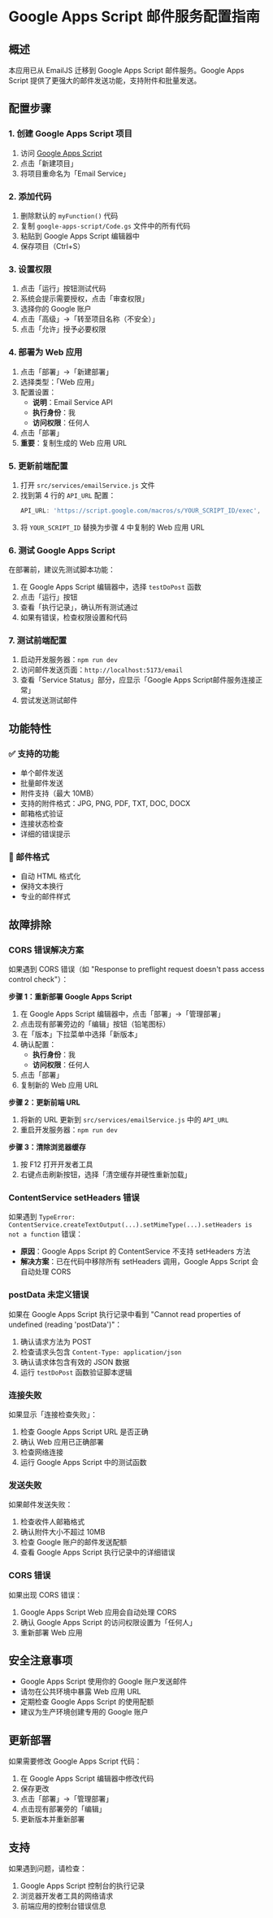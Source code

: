 # Google Apps Script 邮件服务配置指南

## 概述

本应用已从 EmailJS 迁移到 Google Apps Script 邮件服务。Google Apps Script 提供了更强大的邮件发送功能，支持附件和批量发送。

## 配置步骤

### 1. 创建 Google Apps Script 项目

1. 访问 [Google Apps Script](https://script.google.com/)
2. 点击「新建项目」
3. 将项目重命名为「Email Service」

### 2. 添加代码

1. 删除默认的 `myFunction()` 代码
2. 复制 `google-apps-script/Code.gs` 文件中的所有代码
3. 粘贴到 Google Apps Script 编辑器中
4. 保存项目（Ctrl+S）

### 3. 设置权限

1. 点击「运行」按钮测试代码
2. 系统会提示需要授权，点击「审查权限」
3. 选择你的 Google 账户
4. 点击「高级」→「转至项目名称（不安全）」
5. 点击「允许」授予必要权限

### 4. 部署为 Web 应用

1. 点击「部署」→「新建部署」
2. 选择类型：「Web 应用」
3. 配置设置：
   - **说明**：Email Service API
   - **执行身份**：我
   - **访问权限**：任何人
4. 点击「部署」
5. **重要**：复制生成的 Web 应用 URL

### 5. 更新前端配置

1. 打开 `src/services/emailService.js` 文件
2. 找到第 4 行的 `API_URL` 配置：
   ```javascript
   API_URL: 'https://script.google.com/macros/s/YOUR_SCRIPT_ID/exec',
   ```
3. 将 `YOUR_SCRIPT_ID` 替换为步骤 4 中复制的 Web 应用 URL

### 6. 测试 Google Apps Script

在部署前，建议先测试脚本功能：

1. 在 Google Apps Script 编辑器中，选择 `testDoPost` 函数
2. 点击「运行」按钮
3. 查看「执行记录」，确认所有测试通过
4. 如果有错误，检查权限设置和代码

### 7. 测试前端配置

1. 启动开发服务器：`npm run dev`
2. 访问邮件发送页面：`http://localhost:5173/email`
3. 查看「Service Status」部分，应显示「Google Apps Script邮件服务连接正常」
4. 尝试发送测试邮件

## 功能特性

### ✅ 支持的功能

- 单个邮件发送
- 批量邮件发送
- 附件支持（最大 10MB）
- 支持的附件格式：JPG, PNG, PDF, TXT, DOC, DOCX
- 邮箱格式验证
- 连接状态检查
- 详细的错误提示

### 📧 邮件格式

- 自动 HTML 格式化
- 保持文本换行
- 专业的邮件样式

## 故障排除

### CORS 错误解决方案

如果遇到 CORS 错误（如 "Response to preflight request doesn't pass access control check"）：

**步骤 1：重新部署 Google Apps Script**
1. 在 Google Apps Script 编辑器中，点击「部署」→「管理部署」
2. 点击现有部署旁边的「编辑」按钮（铅笔图标）
3. 在「版本」下拉菜单中选择「新版本」
4. 确认配置：
   - **执行身份**：我
   - **访问权限**：任何人
5. 点击「部署」
6. 复制新的 Web 应用 URL

**步骤 2：更新前端 URL**
1. 将新的 URL 更新到 `src/services/emailService.js` 中的 `API_URL`
2. 重启开发服务器：`npm run dev`

**步骤 3：清除浏览器缓存**
1. 按 F12 打开开发者工具
2. 右键点击刷新按钮，选择「清空缓存并硬性重新加载」

### ContentService setHeaders 错误

如果遇到 `TypeError: ContentService.createTextOutput(...).setMimeType(...).setHeaders is not a function` 错误：

- **原因**：Google Apps Script 的 ContentService 不支持 setHeaders 方法
- **解决方案**：已在代码中移除所有 setHeaders 调用，Google Apps Script 会自动处理 CORS

### postData 未定义错误

如果在 Google Apps Script 执行记录中看到 "Cannot read properties of undefined (reading 'postData')"：

1. 确认请求方法为 POST
2. 检查请求头包含 `Content-Type: application/json`
3. 确认请求体包含有效的 JSON 数据
4. 运行 `testDoPost` 函数验证脚本逻辑

### 连接失败

如果显示「连接检查失败」：

1. 检查 Google Apps Script URL 是否正确
2. 确认 Web 应用已正确部署
3. 检查网络连接
4. 运行 Google Apps Script 中的测试函数

### 发送失败

如果邮件发送失败：

1. 检查收件人邮箱格式
2. 确认附件大小不超过 10MB
3. 检查 Google 账户的邮件发送配额
4. 查看 Google Apps Script 执行记录中的详细错误

### CORS 错误

如果出现 CORS 错误：

1. Google Apps Script Web 应用会自动处理 CORS
2. 确认 Google Apps Script 的访问权限设置为「任何人」
3. 重新部署 Web 应用

## 安全注意事项

- Google Apps Script 使用你的 Google 账户发送邮件
- 请勿在公共环境中暴露 Web 应用 URL
- 定期检查 Google Apps Script 的使用配额
- 建议为生产环境创建专用的 Google 账户

## 更新部署

如果需要修改 Google Apps Script 代码：

1. 在 Google Apps Script 编辑器中修改代码
2. 保存更改
3. 点击「部署」→「管理部署」
4. 点击现有部署旁的「编辑」
5. 更新版本并重新部署

## 支持

如果遇到问题，请检查：

1. Google Apps Script 控制台的执行记录
2. 浏览器开发者工具的网络请求
3. 前端应用的控制台错误信息
